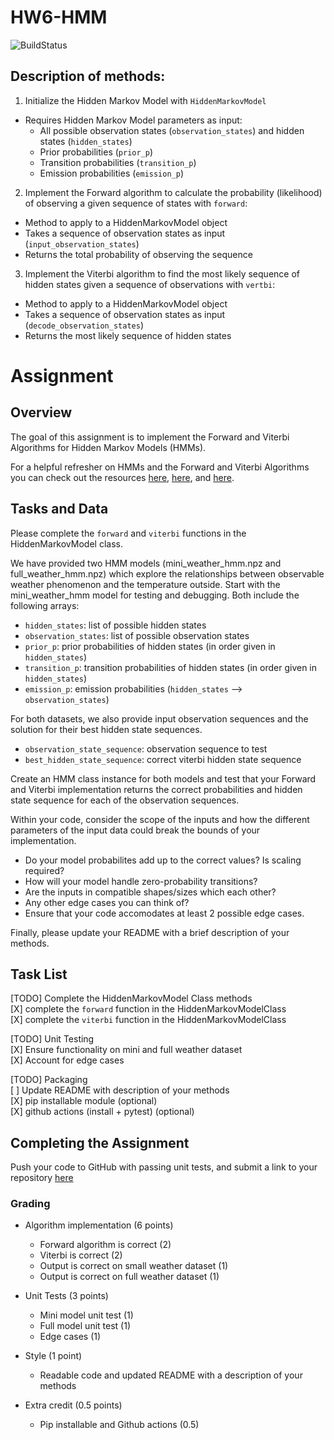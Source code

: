

# HW6-HMM

![BuildStatus](https://github.com/IJbeasley/HW6-HMM/workflows/Assignment%20Tests/badge.svg) 

## Description of methods: 

1. Initialize the Hidden Markov Model with `HiddenMarkovModel`
  - Requires Hidden Markov Model parameters as input:
    - All possible observation states (`observation_states`) and hidden states (`hidden_states`)
    - Prior probabilities (`prior_p`)
    - Transition probabilities (`transition_p`)
    - Emission probabilities (`emission_p`)
    
2. Implement the Forward algorithm to calculate the probability (likelihood) of observing a given sequence of states with `forward`:
  - Method to apply to a HiddenMarkovModel object
  - Takes a sequence of observation states as input (`input_observation_states`)
  - Returns the total probability of observing the sequence
  
3.  Implement the Viterbi algorithm to find the most likely sequence of hidden states given a sequence of observations with `vertbi`:
  - Method to apply to a HiddenMarkovModel object
  - Takes a sequence of observation states as input (`decode_observation_states`)
  - Returns the most likely sequence of hidden states 
  





# Assignment

## Overview 

The goal of this assignment is to implement the Forward and Viterbi Algorithms for Hidden Markov Models (HMMs).

For a helpful refresher on HMMs and the Forward and Viterbi Algorithms you can check out the resources [here](https://web.stanford.edu/~jurafsky/slp3/A.pdf), 
[here](https://towardsdatascience.com/markov-and-hidden-markov-model-3eec42298d75), and [here](https://pieriantraining.com/viterbi-algorithm-implementation-in-python-a-practical-guide/). 





## Tasks and Data 
Please complete the `forward` and `viterbi` functions in the HiddenMarkovModel class. 

We have provided two HMM models (mini_weather_hmm.npz and full_weather_hmm.npz) which explore the relationships between observable weather phenomenon and the temperature outside. Start with the mini_weather_hmm model for testing and debugging. Both include the following arrays:
* `hidden_states`: list of possible hidden states 
* `observation_states`: list of possible observation states 
* `prior_p`: prior probabilities of hidden states (in order given in `hidden_states`) 
* `transition_p`: transition probabilities of hidden states (in order given in `hidden_states`)
* `emission_p`: emission probabilities (`hidden_states` --> `observation_states`)



For both datasets, we also provide input observation sequences and the solution for their best hidden state sequences. 
 * `observation_state_sequence`: observation sequence to test 
* `best_hidden_state_sequence`: correct viterbi hidden state sequence 


Create an HMM class instance for both models and test that your Forward and Viterbi implementation returns the correct probabilities and hidden state sequence for each of the observation sequences.

Within your code, consider the scope of the inputs and how the different parameters of the input data could break the bounds of your implementation.
  * Do your model probabilites add up to the correct values? Is scaling required?
  * How will your model handle zero-probability transitions? 
  * Are the inputs in compatible shapes/sizes which each other? 
  * Any other edge cases you can think of?
  * Ensure that your code accomodates at least 2 possible edge cases. 

Finally, please update your README with a brief description of your methods. 



## Task List

[TODO] Complete the HiddenMarkovModel Class methods  <br>
  [X] complete the `forward` function in the HiddenMarkovModelClass <br>
  [X] complete the `viterbi` function in the HiddenMarkovModelClass <br>

[TODO] Unit Testing  <br>
  [X] Ensure functionality on mini and full weather dataset <br>
  [X] Account for edge cases 

[TODO] Packaging <br>
  [ ] Update README with description of your methods <br>
  [X] pip installable module (optional)<br>
  [X] github actions (install + pytest) (optional)


## Completing the Assignment 
Push your code to GitHub with passing unit tests, and submit a link to your repository [here](https://forms.gle/xw98ZVQjaJvZaAzSA)

### Grading 

* Algorithm implementation (6 points)
    * Forward algorithm is correct (2)
    * Viterbi is correct (2)
    * Output is correct on small weather dataset (1)
    * Output is correct on full weather dataset (1)

* Unit Tests (3 points)
    * Mini model unit test (1)
    * Full model unit test (1)
    * Edge cases (1)

* Style (1 point)
    * Readable code and updated README with a description of your methods 

* Extra credit (0.5 points)
    * Pip installable and Github actions (0.5)
